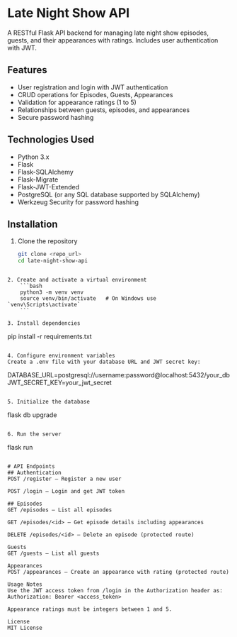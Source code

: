 # Late Night Show API

A RESTful Flask API backend for managing late night show episodes, guests, and their appearances with ratings. Includes user authentication with JWT.

## Features

- User registration and login with JWT authentication  
- CRUD operations for Episodes, Guests, Appearances  
- Validation for appearance ratings (1 to 5)  
- Relationships between guests, episodes, and appearances  
- Secure password hashing  

## Technologies Used

- Python 3.x  
- Flask  
- Flask-SQLAlchemy  
- Flask-Migrate  
- Flask-JWT-Extended  
- PostgreSQL (or any SQL database supported by SQLAlchemy)  
- Werkzeug Security for password hashing  

## Installation

1. Clone the repository  
   ```bash
   git clone <repo_url>
   cd late-night-show-api
```

2. Create and activate a virtual environment
    ```bash
    python3 -m venv venv
    source venv/bin/activate   # On Windows use `venv\Scripts\activate`
    ```

3. Install dependencies
```
pip install -r requirements.txt
```

4. Configure environment variables
Create a .env file with your database URL and JWT secret key:
```
DATABASE_URL=postgresql://username:password@localhost:5432/your_db
JWT_SECRET_KEY=your_jwt_secret
```

5. Initialize the database
```
flask db upgrade
```

6. Run the server
```
flask run
```

# API Endpoints
## Authentication
POST /register — Register a new user

POST /login — Login and get JWT token

## Episodes
GET /episodes — List all episodes

GET /episodes/<id> — Get episode details including appearances

DELETE /episodes/<id> — Delete an episode (protected route)

Guests
GET /guests — List all guests

Appearances
POST /appearances — Create an appearance with rating (protected route)

Usage Notes
Use the JWT access token from /login in the Authorization header as:
Authorization: Bearer <access_token>

Appearance ratings must be integers between 1 and 5.

License
MIT License
